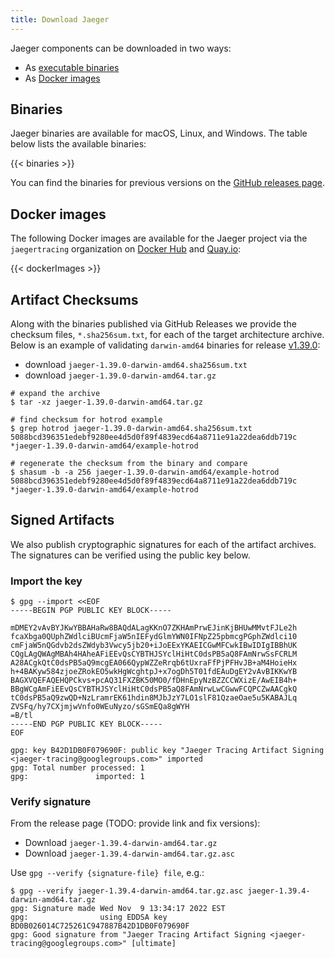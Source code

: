 ```yaml
---
title: Download Jaeger
---
```


Jaeger components can be downloaded in two ways:

* As [executable binaries](#binaries)
* As [Docker images](#docker-images)

## Binaries

Jaeger binaries are available for macOS, Linux, and Windows. The table below lists the available binaries:

{{< binaries >}}

You can find the binaries for previous versions on the [GitHub releases page](https://github.com/jaegertracing/jaeger/releases/).

## Docker images

The following Docker images are available for the Jaeger project via the `jaegertracing` organization on [Docker Hub](https://hub.docker.com/r/jaegertracing/) and [Quay.io](https://quay.io/organization/jaegertracing):

{{< dockerImages >}}

## Artifact Checksums

Along with the binaries published via GitHub Releases we provide the checksum files, `*.sha256sum.txt`,
for each of the target architecture archive. Below is an example of validating `darwin-amd64` binaries for release [v1.39.0](https://github.com/jaegertracing/jaeger/releases/tag/v1.39.0):
  * download `jaeger-1.39.0-darwin-amd64.sha256sum.txt`
  * download `jaeger-1.39.0-darwin-amd64.tar.gz`

```shell
# expand the archive
$ tar -xz jaeger-1.39.0-darwin-amd64.tar.gz

# find checksum for hotrod example
$ grep hotrod jaeger-1.39.0-darwin-amd64.sha256sum.txt
5088bcd396351edebf9280ee4d5d0f89f4839ecd64a8711e91a22dea6ddb719c *jaeger-1.39.0-darwin-amd64/example-hotrod

# regenerate the checksum from the binary and compare
$ shasum -b -a 256 jaeger-1.39.0-darwin-amd64/example-hotrod
5088bcd396351edebf9280ee4d5d0f89f4839ecd64a8711e91a22dea6ddb719c *jaeger-1.39.0-darwin-amd64/example-hotrod
```

## Signed Artifacts

We also publish cryptographic signatures for each of the artifact archives.
The signatures can be verified using the public key below.

### Import the key

```
$ gpg --import <<EOF
-----BEGIN PGP PUBLIC KEY BLOCK-----

mDMEY2vAvBYJKwYBBAHaRw8BAQdALagKKnO7ZKHAmPrwEJinKjBHUwMMvtFJLe2h
fcaXbga0QUphZWdlciBUcmFjaW5nIEFydGlmYWN0IFNpZ25pbmcgPGphZWdlci10
cmFjaW5nQGdvb2dsZWdyb3Vwcy5jb20+iJoEExYKAEICGwMFCwkIBwIDIgIBBhUK
CQgLAgQWAgMBAh4HAheAFiEEvQsCYBTHJSYclHiHtC0dsPB5aQ8FAmNrwSsFCRLM
A28ACgkQtC0dsPB5aQ9mcgEA066QypWZZeRrqb6tUxraFfPjPFHvJB+aM4HoieHx
h+4BAKyw584zjoeZRokEO5wkHgWcghtpJ+x7ogDh5T01fdEAuDgEY2vAvBIKKwYB
BAGXVQEFAQEHQPCkvs+pcAQ31FXZBK50MO0/fDHnEpyNzBZZCCWXizE/AwEIB4h+
BBgWCgAmFiEEvQsCYBTHJSYclHiHtC0dsPB5aQ8FAmNrwLwCGwwFCQPCZwAACgkQ
tC0dsPB5aQ9zwQD+NzLramrEK61hdin8MJbJzY7LO1slF81QzaeOae5u5KABAJLq
ZVSFq/hy7CXjmjwVnfo0WEuNyzo/sGSmEQa8gWYH
=B/tl
-----END PGP PUBLIC KEY BLOCK-----
EOF

gpg: key B42D1DB0F079690F: public key "Jaeger Tracing Artifact Signing <jaeger-tracing@googlegroups.com>" imported
gpg: Total number processed: 1
gpg:               imported: 1
```

### Verify signature

From the release page (TODO: provide link and fix versions):
* Download `jaeger-1.39.4-darwin-amd64.tar.gz`
* Download `jaeger-1.39.4-darwin-amd64.tar.gz.asc`

Use `gpg --verify {signature-file} file`, e.g.:

```
$ gpg --verify jaeger-1.39.4-darwin-amd64.tar.gz.asc jaeger-1.39.4-darwin-amd64.tar.gz
gpg: Signature made Wed Nov  9 13:34:17 2022 EST
gpg:                using EDDSA key BD0B026014C725261C947887B42D1DB0F079690F
gpg: Good signature from "Jaeger Tracing Artifact Signing <jaeger-tracing@googlegroups.com>" [ultimate]
```
